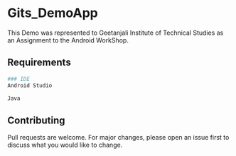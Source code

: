 # Gits_DemoApp
This Demo was represented to Geetanjali Institute of Technical Studies as an Assignment to the Android WorkShop.

## Requirements
```bash
### IDE
Android Studio
```
```bash
Java 
```

## Contributing
Pull requests are welcome. For major changes, please open an issue first to discuss what you would like to change.

